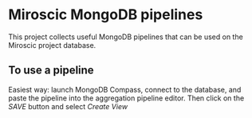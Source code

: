 # Miroscic MongoDB pipelines

This project collects useful MongoDB pipelines that can be used on the Miroscic project database.

## To use a pipeline

Easiest way: launch MongoDB Compass, connect to the database, and paste the pipeline into the aggregation pipeline editor. Then click on the *SAVE* button and select *Create View*